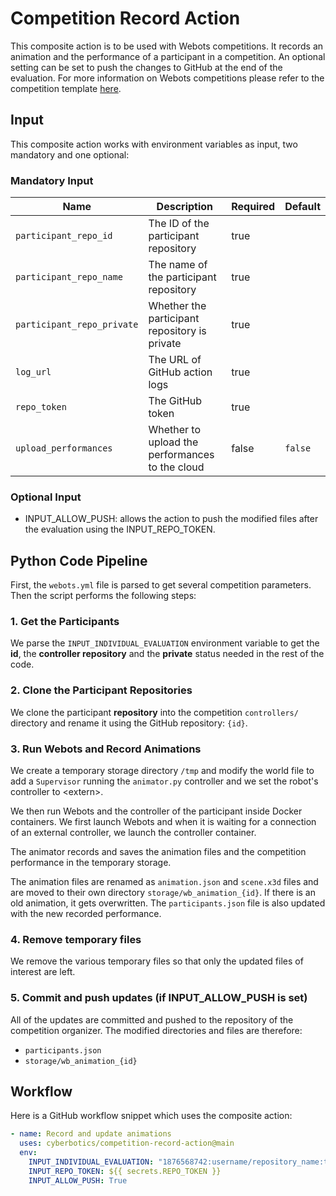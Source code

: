 # Competition Record Action

This composite action is to be used with Webots competitions.
It records an animation and the performance of a participant in a competition. An optional setting can be set to push the changes to GitHub at the end of the evaluation.
For more information on Webots competitions please refer to the competition template [here](https://github.com/cyberbotics/competition-template/blob/main/README.md).

## Input

This composite action works with environment variables as input, two mandatory and one optional:

### Mandatory Input

| Name | Description | Required | Default |
| --- | --- | --- | --- |
| `participant_repo_id` | The ID of the participant repository | true |  |
| `participant_repo_name` | The name of the participant repository | true |  |
| `participant_repo_private` | Whether the participant repository is private | true |  |
| `log_url` | The URL of GitHub action logs | true |  |
| `repo_token` | The GitHub token | true |  |
| `upload_performances` | Whether to upload the performances to the cloud | false | `false` |

<!--
- INPUT_INDIVIDUAL_EVALUATION: information about the repository of the participant with the following format: `id:repository:private`, e.g., `348767863:omichel/my-competitor:true`.
- INPUT_REPO_TOKEN: token used to fetch the participant repository, typically REPO_TOKEN. A more privileged token than GITHUB_TOKEN is needed to fetch controllers from private repositories.
-->

### Optional Input

- INPUT_ALLOW_PUSH: allows the action to push the modified files after the evaluation using the INPUT_REPO_TOKEN.

## Python Code Pipeline

First, the `webots.yml` file is parsed to get several competition parameters. Then the script performs the following steps:

### 1. Get the Participants

We parse the `INPUT_INDIVIDUAL_EVALUATION` environment variable to get the **id**, the **controller repository** and the **private** status needed in the rest of the code.

### 2. Clone the Participant Repositories

We clone the participant **repository** into the competition `controllers/` directory and rename it using the GitHub repository: `{id}`.

### 3. Run Webots and Record Animations

We create a temporary storage directory `/tmp` and modify the world file to add a `Supervisor` running the `animator.py` controller and we set the robot's controller to \<extern\>.

We then run Webots and the controller of the participant inside Docker containers. We first launch Webots and when it is waiting for a connection of an external controller, we launch the controller container.

The animator records and saves the animation files and the competition performance in the temporary storage.

The animation files are renamed as `animation.json` and `scene.x3d` files and are moved to their own directory `storage/wb_animation_{id}`. If there is an old animation, it gets overwritten.
The `participants.json` file is also updated with the new recorded performance.

### 4. Remove temporary files

We remove the various temporary files so that only the updated files of interest are left.

### 5. Commit and push updates (if INPUT_ALLOW_PUSH is set)

All of the updates are committed and pushed to the repository of the competition organizer.
The modified directories and files are therefore:

- `participants.json`
- `storage/wb_animation_{id}`

## Workflow

Here is a GitHub workflow snippet which uses the composite action:

```yaml
- name: Record and update animations
  uses: cyberbotics/competition-record-action@main
  env:
    INPUT_INDIVIDUAL_EVALUATION: "1876568742:username/repository_name:true"
    INPUT_REPO_TOKEN: ${{ secrets.REPO_TOKEN }}
    INPUT_ALLOW_PUSH: True
```
